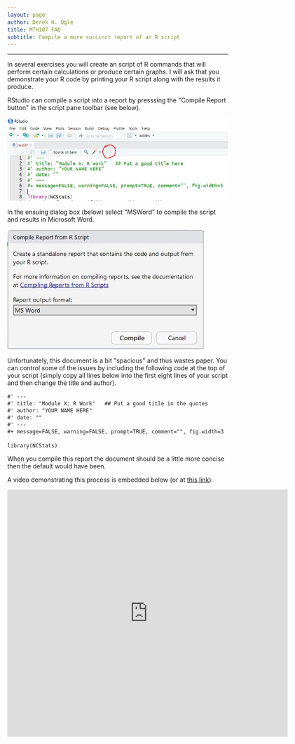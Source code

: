 ```yaml
---
layout: page
author: Derek H. Ogle
title: MTH107 FAQ
subtitle: Compile a more succinct report of an R script
---
```


----

In several exercises you will create an script of R commands that will perform certain calculations or produce certain graphs. I will ask that you demonstrate your R code by printing your R script along with the results it produce.

RStudio can compile a script into a report by presssing the "Compile Report button" in the script pane toolbar (see below).

![Compile Script Button](Figs/CompileScript1.JPG)

In the ensuing dialog box (below) select "MSWord" to compile the script and results in Microsoft Word.

![Compile Script Dialog Box](Figs/CompileScript2.JPG)

Unfortunately, this document is a bit "spacious" and thus wastes paper. You can control some of the issues by including the following code at the top of your script (simply copy all lines below into the first eight lines of your script and then change the title and author).

```
#' ---
#' title: "Module X: R Work"   ## Put a good title in the quotes
#' author: "YOUR NAME HERE"
#' date: ""
#' ---
#+ message=FALSE, warning=FALSE, prompt=TRUE, comment="", fig.width=3

library(NCStats)
```

When you compile this report the document should be a little more concise then the default would have been.

A video demonstrating this process is embedded below (or at [this link](https://vimeo.com/313195664)).

<iframe width="640" height="564" src="https://player.vimeo.com/video/313195664" frameborder="0" allowFullScreen mozallowfullscreen webkitAllowFullScreen></iframe>
